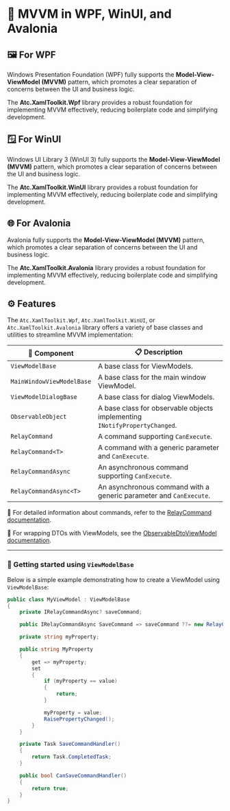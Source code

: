 # 🧱 MVVM in WPF, WinUI, and Avalonia

## 🖼️ For WPF

Windows Presentation Foundation (WPF) fully supports the **Model-View-ViewModel (MVVM)** pattern, which promotes a clear separation of concerns between the UI and business logic.

The **Atc.XamlToolkit.Wpf** library provides a robust foundation for implementing MVVM effectively, reducing boilerplate code and simplifying development.

## 🪟 For WinUI

Windows UI Library 3 (WinUI 3) fully supports the **Model-View-ViewModel (MVVM)** pattern, which promotes a clear separation of concerns between the UI and business logic.

The **Atc.XamlToolkit.WinUI** library provides a robust foundation for implementing MVVM effectively, reducing boilerplate code and simplifying development.

## 🌐 For Avalonia

Avalonia fully supports the **Model-View-ViewModel (MVVM)** pattern, which promotes a clear separation of concerns between the UI and business logic.

The **Atc.XamlToolkit.Avalonia** library provides a robust foundation for implementing MVVM effectively, reducing boilerplate code and simplifying development.

## ⚙️ Features

The `Atc.XamlToolkit.Wpf`, `Atc.XamlToolkit.WinUI`, or `Atc.XamlToolkit.Avalonia` library offers a variety of base classes and utilities to streamline MVVM implementation:

| 🧩 Component              | 📋 Description                                                                |
|---------------------------|--------------------------------------------------------------------------------|
| `ViewModelBase`           | A base class for ViewModels.                                                   |
| `MainWindowViewModelBase` | A base class for the main window ViewModel.                                    |
| `ViewModelDialogBase`     | A base class for dialog ViewModels.                                            |
| `ObservableObject`        | A base class for observable objects implementing `INotifyPropertyChanged`.     |
| `RelayCommand`            | A command supporting `CanExecute`.                                             |
| `RelayCommand<T>`         | A command with a generic parameter and `CanExecute`.                           |
| `RelayCommandAsync`       | An asynchronous command supporting `CanExecute`.                               |
| `RelayCommandAsync<T>`    | An asynchronous command with a generic parameter and `CanExecute`.             |

📖 For detailed information about commands, refer to the [RelayCommand documentation](../SourceGenerators/ViewModel.md).

📖 For wrapping DTOs with ViewModels, see the [ObservableDtoViewModel documentation](../SourceGenerators/ViewModel.md#-wrapping-dtos-with-observabledtoviewmodel).

---

### 🚀 Getting started using `ViewModelBase`

Below is a simple example demonstrating how to create a ViewModel using `ViewModelBase`:

```csharp
public class MyViewModel : ViewModelBase
{
    private IRelayCommandAsync? saveCommand;

    public IRelayCommandAsync SaveCommand => saveCommand ??= new RelayCommandAsync(SaveCommandHandler, CanSaveCommandHandler);

    private string myProperty;

    public string MyProperty
    {
        get => myProperty;
        set
        {
            if (myProperty == value)
            {
                return;
            }

            myProperty = value;
            RaisePropertyChanged();
        }
    }

    private Task SaveCommandHandler()
    {
        return Task.CompletedTask;
    }

    public bool CanSaveCommandHandler()
    {
        return true;
    }
}
```
